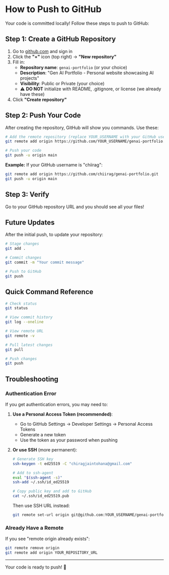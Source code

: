 # How to Push to GitHub

Your code is committed locally! Follow these steps to push to GitHub:

## Step 1: Create a GitHub Repository

1. Go to [github.com](https://github.com) and sign in
2. Click the **"+"** icon (top right) → **"New repository"**
3. Fill in:
   - **Repository name**: `genai-portfolio` (or your choice)
   - **Description**: "Gen AI Portfolio - Personal website showcasing AI projects"
   - **Visibility**: Public or Private (your choice)
   - ⚠️ **DO NOT** initialize with README, .gitignore, or license (we already have these)
4. Click **"Create repository"**

## Step 2: Push Your Code

After creating the repository, GitHub will show you commands. Use these:

```bash
# Add the remote repository (replace YOUR_USERNAME with your GitHub username)
git remote add origin https://github.com/YOUR_USERNAME/genai-portfolio.git

# Push your code
git push -u origin main
```

**Example:**
If your GitHub username is "chiirag":
```bash
git remote add origin https://github.com/chiirag/genai-portfolio.git
git push -u origin main
```

## Step 3: Verify

Go to your GitHub repository URL and you should see all your files!

## Future Updates

After the initial push, to update your repository:

```bash
# Stage changes
git add .

# Commit changes
git commit -m "Your commit message"

# Push to GitHub
git push
```

## Quick Command Reference

```bash
# Check status
git status

# View commit history
git log --oneline

# View remote URL
git remote -v

# Pull latest changes
git pull

# Push changes
git push
```

## Troubleshooting

### Authentication Error

If you get authentication errors, you may need to:

1. **Use a Personal Access Token (recommended)**:
   - Go to GitHub Settings → Developer Settings → Personal Access Tokens
   - Generate a new token
   - Use the token as your password when pushing

2. **Or use SSH** (more permanent):
   ```bash
   # Generate SSH key
   ssh-keygen -t ed25519 -C "chiragjaintohana@gmail.com"
   
   # Add to ssh-agent
   eval "$(ssh-agent -s)"
   ssh-add ~/.ssh/id_ed25519
   
   # Copy public key and add to GitHub
   cat ~/.ssh/id_ed25519.pub
   ```
   
   Then use SSH URL instead:
   ```bash
   git remote set-url origin git@github.com:YOUR_USERNAME/genai-portfolio.git
   ```

### Already Have a Remote

If you see "remote origin already exists":
```bash
git remote remove origin
git remote add origin YOUR_REPOSITORY_URL
```

---

Your code is ready to push! 🚀
